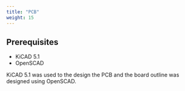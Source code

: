 ```yaml
---
title: "PCB"
weight: 15
---
```


## Prerequisites

- KiCAD 5.1
- OpenSCAD

KiCAD 5.1 was used to the design the PCB and the board outline was designed using OpenSCAD.